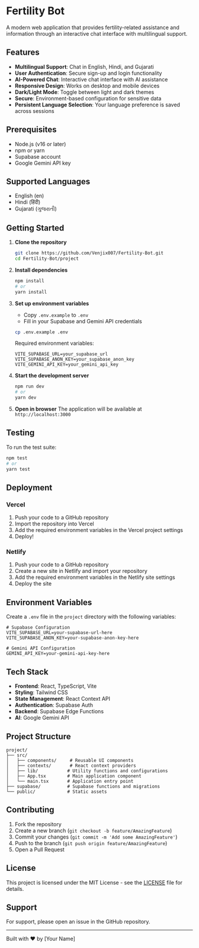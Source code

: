 # Fertility Bot

A modern web application that provides fertility-related assistance and information through an interactive chat interface with multilingual support.

## Features

- **Multilingual Support**: Chat in English, Hindi, and Gujarati
- **User Authentication**: Secure sign-up and login functionality
- **AI-Powered Chat**: Interactive chat interface with AI assistance
- **Responsive Design**: Works on desktop and mobile devices
- **Dark/Light Mode**: Toggle between light and dark themes
- **Secure**: Environment-based configuration for sensitive data
- **Persistent Language Selection**: Your language preference is saved across sessions

## Prerequisites

- Node.js (v16 or later)
- npm or yarn
- Supabase account
- Google Gemini API key

## Supported Languages

- English (en)
- Hindi (हिंदी)
- Gujarati (ગુજરાતી)

## Getting Started

1. **Clone the repository**
   ```bash
   git clone https://github.com/Venjix007/Fertility-Bot.git
   cd Fertility-Bot/project
   ```

2. **Install dependencies**
   ```bash
   npm install
   # or
   yarn install
   ```

3. **Set up environment variables**
   - Copy `.env.example` to `.env`
   - Fill in your Supabase and Gemini API credentials
   ```bash
   cp .env.example .env
   ```
   
   Required environment variables:
   ```
   VITE_SUPABASE_URL=your_supabase_url
   VITE_SUPABASE_ANON_KEY=your_supabase_anon_key
   VITE_GEMINI_API_KEY=your_gemini_api_key
   ```

4. **Start the development server**
   ```bash
   npm run dev
   # or
   yarn dev
   ```

5. **Open in browser**
   The application will be available at `http://localhost:3000`

## Testing

To run the test suite:

```bash
npm test
# or
yarn test
```

## Deployment

### Vercel

1. Push your code to a GitHub repository
2. Import the repository into Vercel
3. Add the required environment variables in the Vercel project settings
4. Deploy!

### Netlify

1. Push your code to a GitHub repository
2. Create a new site in Netlify and import your repository
3. Add the required environment variables in the Netlify site settings
4. Deploy the site

## Environment Variables

Create a `.env` file in the `project` directory with the following variables:

```env
# Supabase Configuration
VITE_SUPABASE_URL=your-supabase-url-here
VITE_SUPABASE_ANON_KEY=your-supabase-anon-key-here

# Gemini API Configuration
GEMINI_API_KEY=your-gemini-api-key-here
```

## Tech Stack

- **Frontend**: React, TypeScript, Vite
- **Styling**: Tailwind CSS
- **State Management**: React Context API
- **Authentication**: Supabase Auth
- **Backend**: Supabase Edge Functions
- **AI**: Google Gemini API

## Project Structure

```
project/
├── src/
│   ├── components/     # Reusable UI components
│   ├── contexts/       # React context providers
│   ├── lib/           # Utility functions and configurations
│   ├── App.tsx        # Main application component
│   └── main.tsx       # Application entry point
├── supabase/          # Supabase functions and migrations
└── public/            # Static assets
```

## Contributing

1. Fork the repository
2. Create a new branch (`git checkout -b feature/AmazingFeature`)
3. Commit your changes (`git commit -m 'Add some AmazingFeature'`)
4. Push to the branch (`git push origin feature/AmazingFeature`)
5. Open a Pull Request

## License

This project is licensed under the MIT License - see the [LICENSE](LICENSE) file for details.

## Support

For support, please open an issue in the GitHub repository.

---

Built with ❤️ by [Your Name]
